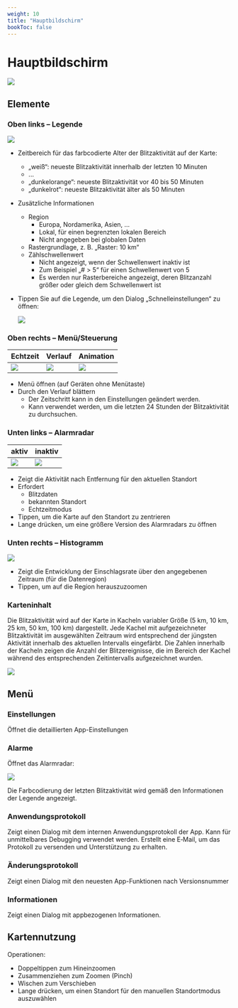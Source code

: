 ```yaml
---
weight: 10
title: "Hauptbildschirm"
bookToc: false
---
```


# Hauptbildschirm

![](/app/android/main_realtime_25.png)

## Elemente

### Oben links – Legende

![](/app/android/legend_40.png)

  * Zeitbereich für das farbcodierte Alter der Blitzaktivität auf der Karte:
    * „weiß“: neueste Blitzaktivität innerhalb der letzten 10 Minuten
    * ...
    * „dunkelorange“: neueste Blitzaktivität vor 40 bis 50 Minuten
    * „dunkelrot“: neueste Blitzaktivität älter als 50 Minuten
  * Zusätzliche Informationen
    * Region 
      * Europa, Nordamerika, Asien, ...
      * Lokal, für einen begrenzten lokalen Bereich
      * Nicht angegeben bei globalen Daten
    * Rastergrundlage, z. B. „Raster: 10 km“
    * Zählschwellenwert
      * Nicht angezeigt, wenn der Schwellenwert inaktiv ist
      * Zum Beispiel „# > 5“ für einen Schwellenwert von 5
      * Es werden nur Rasterbereiche angezeigt, deren Blitzanzahl größer oder gleich dem Schwellenwert ist
  * Tippen Sie auf die Legende, um den Dialog „Schnelleinstellungen“ zu öffnen:

    ![](/app/android/main_quick_settings_25.png)

### Oben rechts – Menü/Steuerung

| Echtzeit                               | Verlauf                               | Animation                             |
|----------------------------------------|---------------------------------------|---------------------------------------|
| ![](/app/android/menu_realtime_50.png) | ![](/app/android/menu_history_50.png) | ![](/app/android/menu_history_50.png) |


  * Menü öffnen (auf Geräten ohne Menütaste)
  * Durch den Verlauf blättern
    * Der Zeitschritt kann in den Einstellungen geändert werden.
    * Kann verwendet werden, um die letzten 24 Stunden der Blitzaktivität zu durchsuchen.

### Unten links – Alarmradar

| aktiv | inaktiv |
|----------|---------|
| ![](/app/android/alarm-radar-active_40.png) | ![](/app/android/alarm-radar-inactive_40.png) |


  * Zeigt die Aktivität nach Entfernung für den aktuellen Standort
  * Erfordert
  	* Blitzdaten
  	* bekannten Standort
  	* Echtzeitmodus
  * Tippen, um die Karte auf den Standort zu zentrieren
  * Lange drücken, um eine größere Version des Alarmradars zu öffnen

### Unten rechts – Histogramm

![](/app/android/histogram_40.png)

  * Zeigt die Entwicklung der Einschlagsrate über den angegebenen Zeitraum (für die Datenregion)
  * Tippen, um auf die Region herauszuzoomen

### Karteninhalt

Die Blitzaktivität wird auf der Karte in Kacheln variabler Größe (5 km, 10 km, 25 km, 50 km, 100 km) dargestellt. Jede Kachel mit aufgezeichneter Blitzaktivität im ausgewählten Zeitraum wird entsprechend der jüngsten Aktivität innerhalb des aktuellen Intervalls eingefärbt. Die Zahlen innerhalb der Kacheln zeigen die Anzahl der Blitzereignisse, die im Bereich der Kachel während des entsprechenden Zeitintervalls aufgezeichnet wurden.

![](/app/android/main_map_data.png)

## Menü

### Einstellungen
 
Öffnet die detaillierten App-Einstellungen

### Alarme

Öffnet das Alarmradar:

![](/app/android/alarm-radar_25.png)

Die Farbcodierung der letzten Blitzaktivität wird gemäß den Informationen der Legende angezeigt.

### Anwendungsprotokoll

Zeigt einen Dialog mit dem internen Anwendungsprotokoll der App. Kann für unmittelbares Debugging verwendet werden. Erstellt eine E‑Mail, um das Protokoll zu versenden und Unterstützung zu erhalten.

### Änderungsprotokoll

Zeigt einen Dialog mit den neuesten App-Funktionen nach Versionsnummer

### Informationen

Zeigt einen Dialog mit appbezogenen Informationen.

## Kartennutzung

Operationen:

  * Doppeltippen zum Hineinzoomen
  * Zusammenziehen zum Zoomen (Pinch)
  * Wischen zum Verschieben
  * Lange drücken, um einen Standort für den manuellen Standortmodus auszuwählen
